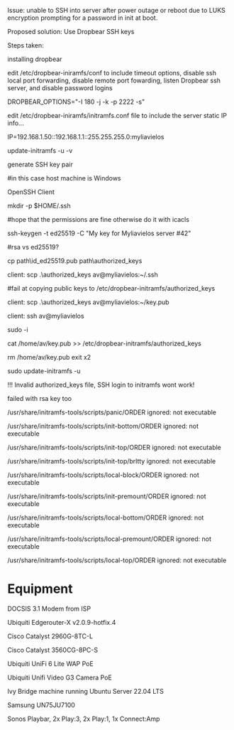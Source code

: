 Issue: unable to SSH into server after power outage or reboot due to LUKS encryption prompting for a password in init at boot. 

Proposed solution: Use Dropbear SSH keys 

Steps taken: 



installing dropbear

edit /etc/dropbear-iniramfs/conf to include timeout options, disable ssh local port forwarding, disable remote port fowarding, listen Dropbear ssh server, and disable password logins 

DROPBEAR_OPTIONS="-I 180 -j -k -p 2222 -s" 


edit /etc/dropbear-iniramfs/initramfs.conf file to include the server static IP info... 

IP=192.168.1.50::192.168.1.1::255.255.255.0:myliavielos

update-initramfs -u -v

generate SSH key pair

#in this case host machine is Windows

OpenSSH Client

mkdir -p $HOME/.ssh

#hope that the permissions are fine otherwise do it with icacls


ssh-keygen -t ed25519 -C "My key for Myliavielos server #42"

#rsa vs ed25519?

cp path\id_ed25519.pub path\authorized_keys


client: scp .\authorized_keys av@myliavielos:~/.ssh

#fail at copying public keys to /etc/dropbear-initramfs/authorized_keys

client: scp .\authorized_keys av@myliavielos:~/key.pub

client: ssh av@myliavielos

sudo -i

cat /home/av/key.pub >> /etc/dropbear-initramfs/authorized_keys

rm /home/av/key.pub
exit x2

sudo update-initramfs -u
 
!!! Invalid authorized_keys file, SSH login to initramfs wont work!

failed with rsa key too

/usr/share/initramfs-tools/scripts/panic/ORDER ignored: not executable

/usr/share/initramfs-tools/scripts/init-bottom/ORDER ignored: not executable

/usr/share/initramfs-tools/scripts/init-top/ORDER ignored: not executable

/usr/share/initramfs-tools/scripts/init-top/brltty ignored: not executable

/usr/share/initramfs-tools/scripts/local-block/ORDER ignored: not executable

/usr/share/initramfs-tools/scripts/init-premount/ORDER ignored: not executable

/usr/share/initramfs-tools/scripts/local-bottom/ORDER ignored: not executable

/usr/share/initramfs-tools/scripts/local-premount/ORDER ignored: not executable

/usr/share/initramfs-tools/scripts/local-top/ORDER ignored: not executable
 
 

 
# Equipment

DOCSIS 3.1 Modem from ISP

Ubiquiti Edgerouter-X v2.0.9-hotfix.4

Cisco Catalyst 2960G-8TC-L

Cisco Catalyst 3560CG-8PC-S

Ubiquiti UniFi 6 Lite WAP PoE

Ubiquiti Unifi Video G3 Camera PoE

Ivy Bridge machine running Ubuntu Server 22.04 LTS

Samsung UN75JU7100

Sonos Playbar, 2x Play:3, 2x Play:1, 1x Connect:Amp
